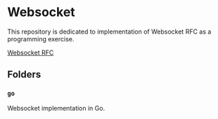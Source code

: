 # Websocket

This repository is dedicated to implementation of
Websocket RFC as a programming exercise.

[Websocket RFC](https://datatracker.ietf.org/doc/html/rfc6455)

## Folders

### `go`

Websocket implementation in Go.
